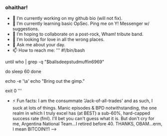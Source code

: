 ### ohaithar!

- 🔭 I’m currently working on my github bio (will not fix).
- 🌱 I’m currently learning basic OpSec. Ping me on Y! Messenger w/ suggestions.
- 👯 I’m hoping to collaborate on a post-rock, Wham! tribute band.
- 🤔 I’m looking for love in all the wrong places.
- 💬 Ask me about your day.
- 📫 How to reach me:
'''
#!/bin/bash 

until who | grep -q "$ballsdeepstudmuffin6969" 

do 
   sleep 60 
done 


echo -e '\a' 
echo "Bring out the gimp."

exit 0
'''
- ⚡ Fun facts: I am the consummate 'Jack-of-all-trades' and as such, I suck at lots of things. Manic episodes & BPD notwithstanding, the one realm in which I truly excel has (at BEST) a sub-60%, hard-capped success rate (fml). I'll bet you can't guess what it is. But don't cry for me, Argentina National Team...I retired before 40. THANKS, OBAM...erm, I mean BITCOIN!!1
-->
